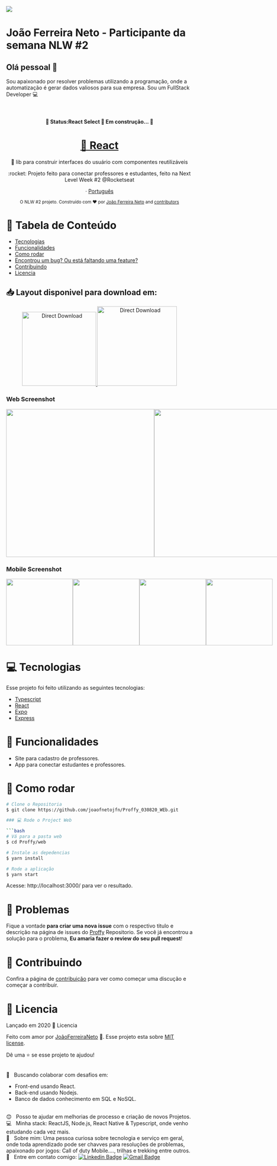 <img width="auto" src="https://avatars1.githubusercontent.com/u/20828243?s=460&u=6b7db156aa91f513ca4b58f3bcc32efea1eaceaa&v=4">


# João Ferreira Neto - Participante da semana NLW #2 

## Olá pessoal 👋
Sou apaixonado por resolver problemas utilizando a programação, onde a automatização é gerar dados valiosos para sua empresa.
Sou um FullStack Developer :computer:

  &nbsp;
  <h4 align="center"> 
	🚧  Status:React Select 🚀 Em construção...  🚧
  </h4>
  
  <h1 align="center">
    <a href="https://pt-br.reactjs.org/">🔗 React</a>
  </h1>
  
<p align="center">🚀 lib para construir interfaces do usuário com componentes reutilizáveis</p>

<p align="center">:rocket: Projeto feito para conectar professores e estudantes, feito na Next Level Week #2 @Rocketseat</p>

<p align="center">
    ·
    <a href="README.md">Português</a>
 </p>

<div align="center">
  <sub>O NLW #2 projeto. Construído com ❤︎ por
    <a href="https://github.com/joaoferreiraneto">João Ferreira Neto</a> and
    <a href="https://github.com/joaoferreiraneto/Proffy_030820_WEb/graphs/contributors">
      contributors
    </a>
  </sub>
</div>


# :pushpin: Tabela de Conteúdo

* [Tecnologias](#computer-tecnologias)
* [Funcionalidades](#rocket-funcionalidades)
* [Como rodar](#construction_worker-como-rodar)
* [Encontrou um bug? Ou está faltando uma feature?](#bug-problemas)
* [Contribuindo](#tada-contribuindo)
* [Licencia](#closed_book-licencia)

<h2 align="left"> 📥 Layout disponivel para download em: </h2>
<p align="center">
    <a title="Download .fig Web" href="https://s3.us-west-2.amazonaws.com/secure.notion-static.com/17c8198d-4e67-4838-b18b-440cd2fdf37e/Proffy_Web.fig?X-Amz-Algorithm=AWS4-HMAC-SHA256&X-Amz-Credential=AKIAT73L2G45O3KS52Y5%2F20200804%2Fus-west-2%2Fs3%2Faws4_request&X-Amz-Date=20200804T053236Z&X-Amz-Expires=86400&X-Amz-Signature=ba4ac9b73aca8c78671e5a872403d63b58e4ad69e3fd2d50b0ca57797173906d&X-Amz-SignedHeaders=host&response-content-disposition=filename%20%3D%22Proffy_Web.fig%22">
        <img alt="Direct Download" src="https://img.shields.io/badge/Download Web-black?style=flat-square&logo=figma&logoColor=red" width="200px" />
    </a>
    <a title="Download .fig Mobile" href="https://s3.us-west-2.amazonaws.com/secure.notion-static.com/736336db-c43b-4319-ab44-594da9fb6cd0/Proffy_Mobile.fig?X-Amz-Algorithm=AWS4-HMAC-SHA256&X-Amz-Credential=AKIAT73L2G45O3KS52Y5%2F20200804%2Fus-west-2%2Fs3%2Faws4_request&X-Amz-Date=20200804T053403Z&X-Amz-Expires=86400&X-Amz-Signature=01373fafe79f7e8ab5377c5f097e0268631e4a933cb1733dd8138e1bf66a8b09&X-Amz-SignedHeaders=host&response-content-disposition=filename%20%3D%22Proffy_Mobile.fig%22">
        <img alt="Direct Download" src="https://img.shields.io/badge/Download Mobile-black?style=flat-square&logo=figma&logoColor=red" width="215px"/>
    </a>
</p>

### Web Screenshot
<div style="display: flex; flex-direction: 'row'; align-items: 'center';">
   <img src="./.github/Proffy_030820_WEb/IMG-Readme/index_web..png" width="400px">
   <img src="./.github/IMG-Readme/web-list.png" width="400px">
</div>

### Mobile Screenshot
<div style="display: flex; flex-direction: 'row';">
   <img src="./.github/mobile-splash.png" width="180">
   <img src="./.github/mobile-onboarding.png" width="180">
   <img src="./.github/mobile-home.png" width="180">
   <img src="./.github/mobile-favoritos.png" width="180">
</div> 

# :computer: Tecnologias
Esse projeto foi feito utilizando as seguintes tecnologias:

* [Typescript](https://www.typescriptlang.org/)      
* [React](https://reactjs.org/)      
* [Expo](https://expo.io/)       
* [Express](https://expressjs.com/) 

# :rocket: Funcionalidades

* Site para cadastro de professores.
* App para conectar estudantes e professores.

# :construction_worker: Como rodar
```bash
# Clone o Repositoria
$ git clone https://github.com/joaofnetojfn/Proffy_030820_WEb.git

### 💻 Rode o Project Web

```bash
# Vá para a pasta web
$ cd Proffy/web

# Instale as depedencias
$ yarn install

# Rode a aplicação
$ yarn start
```
Acesse: http://localhost:3000/ para ver o resultado.

# :bug: Problemas

Fique a vontade **para criar uma nova issue** com o respectivo titulo e descrição na página de issues do [Proffy](https://github.com/joaofnetojfn/Proffy_030820_WEb/issues) Repositorio. Se você já encontrou a solução para o problema, **Eu amaria fazer o review do seu pull request**!

# :tada: Contribuindo

Confira a página de [contribuição](./CONTRIBUTING.md) para ver como começar uma discução e começar a contribuir.

# :closed_book: Licencia

Lançado em 2020 :closed_book: Licencia

Feito com amor por [JoãoFerreiraNeto](https://github.com/joaofnetojfn) 🚀.
Esse projeto esta sobre [MIT license](./LICENSE).


Dê uma ⭐️ se esse projeto te ajudou!

 <br/> :purple_heart: &nbsp; Buscando colaborar com desafios em:<br/>
  - Front-end usando React. <br/>
  - Back-end usando Nodejs. <br/> 
  - Banco de dados conhecimento em SQL e NoSQL.
  
  
 <br/> :blush: &nbsp; Posso te ajudar em melhorias de processo e criação de novos Projetos.
 <br/> :computer: &nbsp; Minha stack: ReactJS, Node.js, React Native & Typescript, onde venho estudando cada vez mais.
 <br/> 💬  &nbsp; Sobre mim: Uma pessoa curiosa sobre tecnologia e serviço em geral, onde toda aprendizado pode ser chavves para resoluções de problemas, apaixonado por jogos: Call of duty Mobile...., trilhas e trekking entre outros.
  <br/> :email: &nbsp; Entre em contato comigo: [![Linkedin Badge](https://img.shields.io/badge/-JoaoFerreira-blue?style=flat-square&logo=Linkedin&logoColor=white&link=https://www.linkedin.com/in/joaoferreiraneto/)](https://www.linkedin.com/in/joaoferreiraneto/)
[![Gmail Badge](https://img.shields.io/badge/-joaofnetojfn@hotmail.com-c14438?style=flat-square&logo=Hotmail&logoColor=white&link=mailto:joaofnetojfn@hotamil.com)](mailto:joaofnetojfn@hotmail.com)
#
